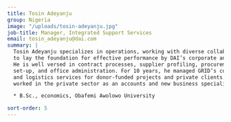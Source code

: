 ```yaml
---
title: Tosin Adeyanju
group: Nigeria
image: "/uploads/tosin-adeyanju.jpg"
job-title: Manager, Integrated Support Services
email: tosin_adeyanju@dai.com
summary: |
  Tosin Adeyanju specializes in operations, working with diverse collaborators
  to lay the foundation for effective performance by DAI’s corporate and project teams.
  He is well versed in contract processes, supplier profiling, procurement, project
  set-up, and office administration. For 10 years, he managed GRID’s consulting, procurement,
  and logistics services for donor-funded projects and private clients. Earlier, Tosin
  worked in the private sector as an accounts and new business specialist.

  * B.Sc., economics, Obafemi Awolowo University

sort-order: 5
---
```


